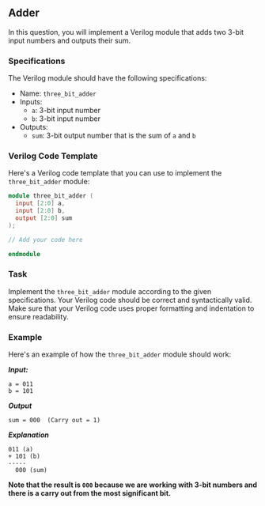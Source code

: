 
## Adder

In this question, you will implement a Verilog module that adds two 3-bit input numbers and outputs their sum.

### Specifications

The Verilog module should have the following specifications:

- Name: `three_bit_adder`
- Inputs: 
  - `a`: 3-bit input number
  - `b`: 3-bit input number
- Outputs:
  - `sum`: 3-bit output number that is the sum of `a` and `b`

### Verilog Code Template

Here's a Verilog code template that you can use to implement the `three_bit_adder` module:

```verilog
module three_bit_adder (
  input [2:0] a,
  input [2:0] b,
  output [2:0] sum
);

// Add your code here

endmodule
```
### Task
Implement the `three_bit_adder` module according to the given specifications. Your Verilog code should be correct and syntactically valid. Make sure that your Verilog code uses proper formatting and indentation to ensure readability.

### Example
Here's an example of how the `three_bit_adder` module should work:

***Input:***
```
a = 011
b = 101
```
***Output***
```
sum = 000  (Carry out = 1)

```

***Explanation***
```
011 (a)
+ 101 (b)
-----
  000 (sum)
```

**Note that the result is `000` because we are working with 3-bit numbers and there is a carry out from the most significant bit.**
